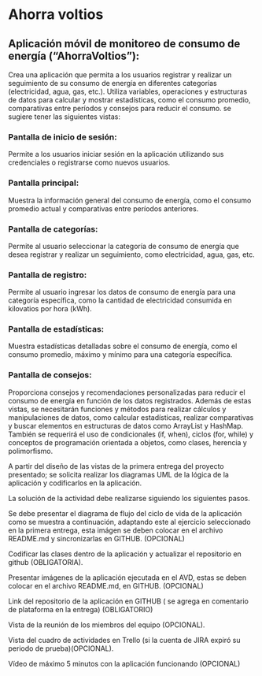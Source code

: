 # Ahorra voltios
## Aplicación móvil de monitoreo de consumo de energía (“AhorraVoltios”): 
Crea una aplicación que permita a los usuarios registrar y realizar un seguimiento de su consumo de energía en diferentes categorías (electricidad, agua, gas, etc.). Utiliza variables, operaciones y estructuras de datos para calcular y mostrar estadísticas, como el consumo promedio, comparativas entre períodos y consejos para reducir el consumo.
se sugiere tener las siguientes vistas:
### Pantalla de inicio de sesión: 
Permite a los usuarios iniciar sesión en la aplicación utilizando sus credenciales o registrarse como nuevos usuarios.
### Pantalla principal: 
Muestra la información general del consumo de energía, como el consumo promedio actual y comparativas entre períodos anteriores.
### Pantalla de categorías: 
Permite al usuario seleccionar la categoría de consumo de energía que desea registrar y realizar un seguimiento, como electricidad, agua, gas, etc.
### Pantalla de registro: 
Permite al usuario ingresar los datos de consumo de energía para una categoría específica, como la cantidad de electricidad consumida en kilovatios por hora (kWh).
### Pantalla de estadísticas: 
Muestra estadísticas detalladas sobre el consumo de energía, como el consumo promedio, máximo y mínimo para una categoría específica.
### Pantalla de consejos: 
Proporciona consejos y recomendaciones personalizadas para reducir el consumo de energía en función de los datos registrados.
Además de estas vistas, se necesitarán funciones y métodos para realizar cálculos y manipulaciones de datos, como calcular estadísticas, realizar comparativas y buscar elementos en estructuras de datos como ArrayList y HashMap. También se requerirá el uso de condicionales (if, when), ciclos (for, while) y conceptos de programación orientada a objetos, como clases, herencia y polimorfismo.


A partir del diseño de las vistas de la primera entrega del proyecto  presentado; se solicita realizar los diagramas UML de la lógica de la aplicación y codificarlos en  la aplicación.

La solución de la actividad debe realizarse siguiendo los siguientes pasos.

Se debe presentar el diagrama de flujo del ciclo de vida de la aplicación como se muestra a continuación, adaptando este al ejercicio seleccionado en la primera entrega, esta imágen se deben colocar en el archivo README.md y sincronizarlas en GITHUB. (OPCIONAL)


Codificar las clases dentro de la aplicación y actualizar el repositorio en github (OBLIGATORIA).

Presentar imágenes de la aplicación ejecutada en el AVD, estas se deben colocar en el archivo README.md, en GITHUB. (OPCIONAL)

Link del repositorio de la aplicación en GITHUB ( se agrega en comentario de plataforma en la entrega) (OBLIGATORIO)

Vista de la reunión de los miembros del equipo (OPCIONAL).

Vista del cuadro de actividades en Trello (si la cuenta de JIRA expiró su periodo de prueba)(OPCIONAL).

Vídeo de máximo 5 minutos con la aplicación funcionando (OPCIONAL)
